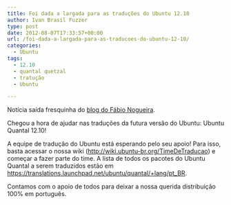 ```yaml
---
title: Foi dada a largada para as traduções do Ubuntu 12.10
author: Ivan Brasil Fuzzer
type: post
date: 2012-08-07T17:33:57+00:00
url: /foi-dada-a-largada-para-as-traducoes-do-ubuntu-12-10/
categories:
  - Ubuntu
tags:
  - 12.10
  - quantal quetzal
  - tratução
  - Ubuntu

---
```

Notícia saída fresquinha do [blog do Fábio Nogueira][1].

Chegou a hora de ajudar nas traduções da futura versão do Ubuntu: Ubuntu Quantal 12.10!

A equipe de tradução do Ubuntu está esperando pelo seu apoio! Para isso, basta acessar o nossa wiki (<a title="Time de tradução" href="http://wiki.ubuntu-br.org/TimeDeTraducao" target="_blank">http://wiki.ubuntu-br.org/TimeDeTraducao</a>) e começar a fazer parte do time. A lista de todos os pacotes do Ubuntu Quantal a serem traduzidos estão em <a title="Pacotes do Quantal" href="https://translations.launchpad.net/ubuntu/quantal/+lang/pt_BR" target="_blank">https://translations.launchpad.net/ubuntu/quantal/+lang/pt_BR</a>.

Contamos com o apoio de todos para deixar a nossa querida distribuição 100% em português.

 [1]: http://blog.fnogueira.com.br/?p=228